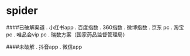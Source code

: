 spider
======

####已破解渠道
. 小红书app
. 百度指数
. 360指数
. 微博指数
. 京东 pc
. 淘宝 pc
. 唯品会vip pc
. 瑞数方案（国家药品监督管理局）

####未破解
. 抖音app
. 微信app
